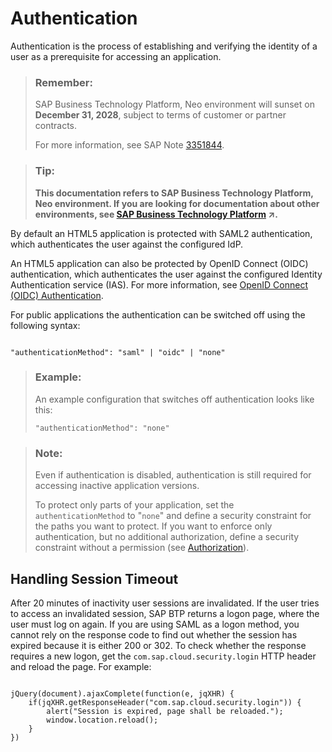 <!-- loiode16793b391a4bcfae6096f34433de76 -->

# Authentication

Authentication is the process of establishing and verifying the identity of a user as a prerequisite for accessing an application.

> ### Remember:  
> SAP Business Technology Platform, Neo environment will sunset on **December 31, 2028**, subject to terms of customer or partner contracts.
> 
> For more information, see SAP Note [3351844](https://me.sap.com/notes/3351844).

> ### Tip:  
> **This documentation refers to SAP Business Technology Platform, Neo environment. If you are looking for documentation about other environments, see [SAP Business Technology Platform](https://help.sap.com/viewer/65de2977205c403bbc107264b8eccf4b/Cloud/en-US/6a2c1ab5a31b4ed9a2ce17a5329e1dd8.html "SAP Business Technology Platform (SAP BTP) is an integrated offering comprised of the following technology portfolios: application development; process automation; integration; data, analytics, and enterprise planning; artificial intelligence. The platform offers users the ability to turn data into business value, compose end-to-end business processes, connect entire IT landscapes, and personalize, build and extend SAP applications. This reduces the overall total cost of ownership maintaining SAP landscapes and third-party software across end-to-end business processes.") :arrow_upper_right:.**

By default an HTML5 application is protected with SAML2 authentication, which authenticates the user against the configured IdP.

An HTML5 application can also be protected by OpenID Connect \(OIDC\) authentication, which authenticates the user against the configured Identity Authentication service \(IAS\). For more information, see [OpenID Connect \(OIDC\) Authentication](../60-security-neo/openid-connect-oidc-authentication-084c6fb.md).

For public applications the authentication can be switched off using the following syntax:

```

"authenticationMethod": "saml" | "oidc" | "none"
```

> ### Example:  
> An example configuration that switches off authentication looks like this:
> 
> ```
> "authenticationMethod": "none"
> ```

> ### Note:  
> Even if authentication is disabled, authentication is still required for accessing inactive application versions.
> 
> To protect only parts of your application, set the `authenticationMethod` to "`none`" and define a security constraint for the paths you want to protect. If you want to enforce only authentication, but no additional authorization, define a security constraint without a permission \(see [Authorization](authorization-a139548.md)\).



## Handling Session Timeout

After 20 minutes of inactivity user sessions are invalidated. If the user tries to access an invalidated session, SAP BTP returns a logon page, where the user must log on again. If you are using SAML as a logon method, you cannot rely on the response code to find out whether the session has expired because it is either 200 or 302. To check whether the response requires a new logon, get the `com.sap.cloud.security.login` HTTP header and reload the page. For example:

```

jQuery(document).ajaxComplete(function(e, jqXHR) {
    if(jqXHR.getResponseHeader("com.sap.cloud.security.login")) {
        alert("Session is expired, page shall be reloaded.");
        window.location.reload();
    }
})

```

